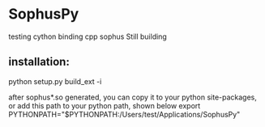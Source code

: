 # SophusPy
testing cython binding cpp sophus
Still building

## installation:
python setup.py build_ext -i

after sophus*.so generated, you can copy it to your python site-packages, or add this path to your python path, shown below
export PYTHONPATH="$PYTHONPATH:/Users/test/Applications/SophusPy"
